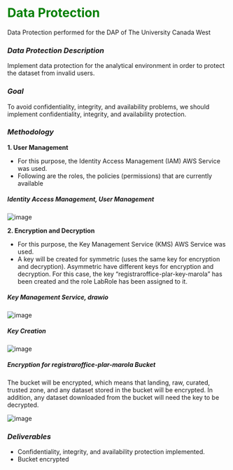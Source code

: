 # <font color="green">Data Protection</font> 

Data Protection performed for the DAP of The University Canada West

### ***Data Protection Description***

Implement data protection for the analytical environment in order to protect the dataset from invalid users. 

### ***Goal***
To avoid confidentiality, integrity, and availability problems, we should implement confidentiality, integrity, and availability protection. 

### ***Methodology***

**1. User Management**
- For this purpose, the Identity Access Management (IAM) AWS Service was used.
- Following are the roles, the policies (permissions) that are currently available

##### **Identity Access Management, User Management**

![image](https://github.com/user-attachments/assets/df269410-3513-4c2d-abab-3b5a66f79055)

**2. Encryption and Decryption**
- For this purpose, the Key Management Service (KMS) AWS Service was used.
- A key will be created for symmetric (uses the same key for encryption and decryption). Asymmetric have different keys for encryption and decryption. For this case, the key “registraroffice-plar-key-marola” has been created and the role LabRole has been assigned to it.

##### **Key Management Service, drawio**

![image](https://github.com/user-attachments/assets/7052277a-08c5-408a-bcf9-de2b1a75a206)


##### **Key Creation**

![image](https://github.com/user-attachments/assets/8fa705d2-dede-4c4b-b9fe-81f3b60cb688)

##### **Encryption for registraroffice-plar-marola Bucket**

The bucket will be encrypted, which means that landing, raw, curated, trusted zone, and any dataset stored in the bucket will be encrypted. In addition, any dataset downloaded from the bucket will need the key to be decrypted.

![image](https://github.com/user-attachments/assets/e409c649-4906-49f0-88ef-ea52c07bd033)


### ***Deliverables***
-  Confidentiality, integrity, and availability protection implemented.
-  Bucket encrypted

